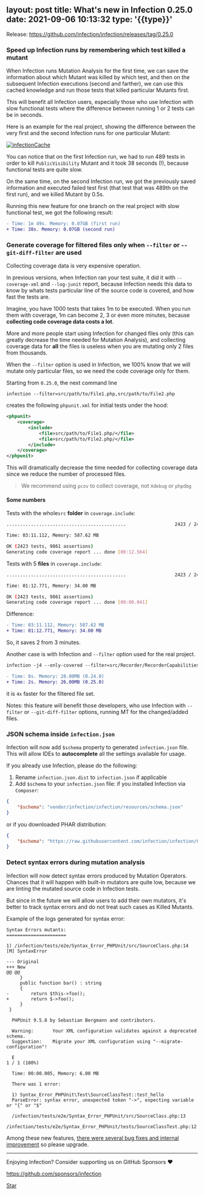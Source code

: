 layout: post
title: What's new in Infection 0.25.0
date: 2021-09-06 10:13:32
type: '{{type}}'
---

Release: https://github.com/infection/infection/releases/tag/0.25.0

### Speed up Infection runs by remembering which test killed a mutant

When Infection runs Mutation Analysis for the first time, we can save the information about which Mutant was killed by which test, and then on the subsequent Infection executions (second and farther), we can use this cached knowledge and run those tests that killed particular Mutants first.

This will benefit all Infection users, especially those who use Infection with slow functional tests where the difference between running 1 or 2 tests can be in seconds.

Here is an example for the real project, showing the difference between the very first and the second Infection runs for one particular Mutant:

[![infectionCache](/images/posts/0-25-0/infection-cache.png)](/images/posts/0-25-0/infection-cache.png)

You can notice that on the first Infection run, we had to run 489 tests in order to kill `PublicVisibility` Mutant and it took 38 seconds (!), because functional tests are quite slow.

On the same time, on the second Infection run, we got the previously saved information and executed failed test first (that test that was 489th on the first run), and we killed Mutant by 0.5s.

Running this new feature for one branch on the real project with slow functional test, we got the following result:

```diff
- Time: 1m 49s. Memory: 0.07GB (first run)
+ Time: 38s. Memory: 0.07GB (second run)
```

### Generate coverage for filtered files only when `--filter` or `--git-diff-filter` are used

Collecting coverage data is very expensive operation.

In previous versions, when Infection ran your test suite, it did it with `--coverage-xml` and `--log-junit` report, because Infection needs this data to know by whats tests particular line of the source code is covered, and how fast the tests are.

Imagine, you have 1000 tests that takes 1m to be executed. When you run them with coverage, 1m can become 2, 3 or even more minutes, because **collecting code coverage data costs a lot**.

More and more people start using Infection for changed files only (this can greatly decrease the time needed for Mutation Analysis), and collecting coverage data for **all** the files is useless when you are mutating only 2 files from thousands.

When the `--filter` option is used in Infection, we 100% know that we will mutate only particular files, so we need the code coverage only for them.

Starting from `0.25.0`, the next command line

```
infection --filter=src/path/to/File1.php,src/path/to/File2.php
```

creates the following `phpunit.xml` for initial tests under the hood:

```xml
<phpunit>
    <coverage>
        <include>
            <file>src/path/to/File1.php/</file>
            <file>src/path/to/File2.php/</file>
        </include>
    </coverage>
</phpunit>
```

This will dramatically decrease the time needed for collecting coverage data since we reduce the number of processed files.

> We recommend using `pcov` to collect coverage, not `Xdebug` or `phpdbg`

#### Some numbers

Tests with the whole`src` **folder** in `coverage.include`:

```bash
............................................                  2423 / 2423 (100%)

Time: 03:11.112, Memory: 587.62 MB

OK (2423 tests, 9861 assertions)
Generating code coverage report ... done [00:12.564]
```


Tests with 5 **files** in `coverage.include`:

```bash
............................................                  2423 / 2423 (100%)

Time: 01:12.771, Memory: 34.00 MB

OK (2423 tests, 9861 assertions)
Generating code coverage report ... done [00:00.041]
```

Difference:

```diff
- Time: 03:11.112, Memory: 587.62 MB
+ Time: 01:12.771, Memory: 34.00 MB
```

So, it saves 2 from 3 minutes.

Another case is with Infection and `--filter` option used for the real project.

```diff
infection -j4 --only-covered --filter=src/Recorder/RecorderCapabilities.php --ignore-msi-with-no-mutations --show-mutations  --log-verbosity=all --only-covering-test-cases

- Time: 8s. Memory: 28.00MB (0.24.0)
+ Time: 2s. Memory: 26.00MB (0.25.0)
```

it is `4x` faster for the filtered file set.

Notes: this feature will benefit those developers, who use Infection with `--filter` or `--git-diff-filter` options, running MT for the changed/added files.



### JSON schema inside `infection.json`

Infection will now add `$schema` property to generated `infection.json` file. This will allow IDEs to **autocomplete** all the settings available for usage.

If you already use Infection, please do the following:

1. Rename `infection.json.dist` to `infection.json` if applicable
2. Add `$schema` to your `infection.json` file:
  if you installed Infection via `Composer`:
  ```json
  {
      "$schema": "vendor/infection/infection/resources/schema.json"  
  }
  ```

  or if you downloaded PHAR distribution:
  ```json
  {
      "$schema": "https://raw.githubusercontent.com/infection/infection/0.25.0/resources/schema.json"  
  }
  ```

###  Detect syntax errors during mutation analysis

Infection will now detect syntax errors produced by Mutation Operators. Chances that it will happen with built-in mutators are quite low, because we are linting the mutated source code in Infection tests.

But since in the future we will allow users to add their own mutators, it's better to track syntax errors and do not treat such cases as Killed Mutants.

Example of the logs generated for syntax error:

```
Syntax Errors mutants:
======================

1) /infection/tests/e2e/Syntax_Error_PHPUnit/src/SourceClass.php:14    [M] SyntaxError

--- Original
+++ New
@@ @@
     }
     public function bar() : string
     {
-        return $this->foo();
+        return $->foo();
     }
 }

  PHPUnit 9.5.8 by Sebastian Bergmann and contributors.
  
  Warning:       Your XML configuration validates against a deprecated schema.
  Suggestion:    Migrate your XML configuration using "--migrate-configuration"!
  
  E                                                                   1 / 1 (100%)
  
  Time: 00:00.005, Memory: 6.00 MB
  
  There was 1 error:
  
  1) Syntax_Error_PHPUnit\Test\SourceClassTest::test_hello
  ParseError: syntax error, unexpected token "->", expecting variable or "{" or "$"
  
  /infection/tests/e2e/Syntax_Error_PHPUnit/src/SourceClass.php:13
  /infection/tests/e2e/Syntax_Error_PHPUnit/tests/SourceClassTest.php:12
```

Among these new features, [there were several bug fixes and internal improvement](https://github.com/infection/infection/compare/0.24.0...0.25.0) so please upgrade.

------

Enjoying Infection? Consider supporting us on GitHub Sponsors ♥️

https://github.com/sponsors/infection

<a class="github-button" href="https://github.com/infection/infection" data-icon="octicon-star" data-show-count="true" aria-label="Star infection/infection on GitHub">Star</a>
<script async defer src="https://buttons.github.io/buttons.js"></script>
